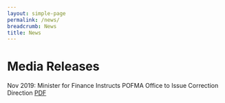 ```yaml
---
layout: simple-page
permalink: /news/
breadcrumb: News
title: News
---
```


# Media Releases

Nov 2019: Minister for Finance Instructs POFMA Office to Issue Correction Direction [PDF](/documents/POFMA%20Office%20PR%20on%20Direction.pdf)
